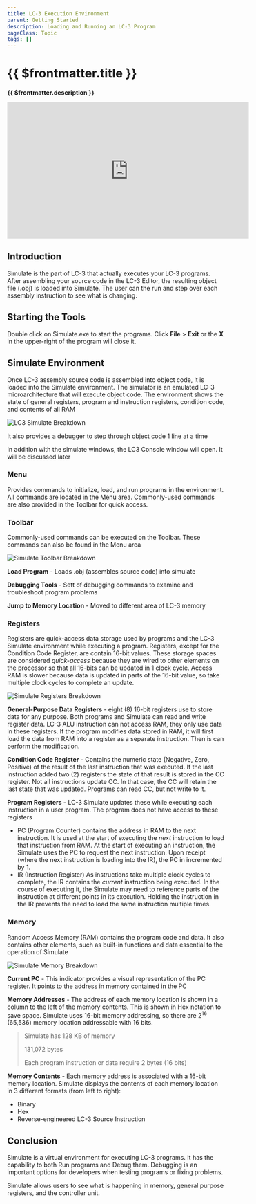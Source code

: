 ```yaml
---
title: LC-3 Execution Environment
parent: Getting Started
description: Loading and Running an LC-3 Program
pageClass: Topic
tags: []
---
```


<script setup>
import KeyConcepts from '../../.vitepress/components/KeyConcepts.vue'
</script>

# {{ $frontmatter.title }}
**{{ $frontmatter.description }}**

<KeyConcepts :ConceptArray= "[
  {
  Concept:'LC-3 Virtual Machine',
  Details:'The Simulate tool is a virtual hardware and architecture environment that allows students to peer into the hardware and low-level software to watch what is changing'
},
{
  Concept:'Simulate is a Debugging Environment',
  Details:'With the debugging tools, a student can execute single instructions, pausing between each to see what has changed in memory, IO devices, and in the registers. This set of tools is invaluable for both understanding the environment and finding bugs'
}]" />

<iframe width="560" height="315" src="https://www.youtube.com/embed/88tbQM0s45k" title="YouTube video player" frameborder="0" allow="accelerometer; autoplay; clipboard-write; encrypted-media; gyroscope; picture-in-picture" allowfullscreen></iframe>

## Introduction

Simulate is the part of LC-3 that actually executes your LC-3 programs. After assembling your source code in the LC-3 Editor, the resulting object file (.obj) is loaded into Simulate. The user can the run and step over each assembly instruction to see what is changing.

## Starting the Tools
Double click on Simulate.exe to start the programs.
Click **File** > **Exit** or the **X** in the upper-right of the program will close it.

## Simulate Environment
Once LC-3 assembly source code is assembled into object code, it is loaded into the Simulate environment. The simulator is an emulated LC-3 microarchitecture that will execute object code. The environment shows the state of general registers, program and instruction registers, condition code, and contents of all RAM

![LC3 Simulate Breakdown](/images/AssemblyProgramming/GettingStarted/Simulate_Breakdown.jpg)

It also provides a debugger to step through object code 1 line at a time

In addition with the simulate windows, the LC3 Console window will open. It will be discussed later

### Menu

Provides commands to initialize, load, and run programs in the environment. All commands are located in the Menu area. Commonly-used commands are also provided in the Toolbar for quick access.

### Toolbar

Commonly-used commands can be executed on the Toolbar. These commands can also be found in the Menu area

![Simulate Toolbar Breakdown](/images/AssemblyProgramming/GettingStarted/Simulate_Toolbar_Breakdown.png)

**Load Program** - Loads .obj (assembles source code) into simulate

**Debugging Tools** - Sett of debugging commands to examine and troubleshoot program problems

**Jump to Memory Location** - Moved to different area of LC-3 memory

### Registers

Registers are quick-access data storage used by programs and the LC-3 Simulate environment while executing a program. Registers, except for the Condition Code Register, are contain 16-bit values. These storage spaces are considered *quick-access* because they are wired to other elements on the processor so that all 16-bits can be updated in 1 clock cycle. Access RAM is slower because data is updated in parts of the 16-bit value, so take multiple clock cycles to complete an update.

![Simulate Registers Breakdown](/images/AssemblyProgramming/GettingStarted/Simulate_Registers_Breakdown.png)

**General-Purpose Data Registers** - eight (8) 16-bit registers use to store data for any purpose. Both programs and Simulate can read and write register data. LC-3 ALU instruction can not access RAM, they only use data in these registers. If the program modifies data stored in RAM, it will first load the data from RAM into a register as a separate instruction. Then is can perform the modification.

**Condition Code Register** - Contains the numeric state (Negative, Zero, Positive) of the result of the last instruction that was executed. If the last instruction added two (2) registers the state of that result is stored in the CC register. Not all instructions update CC. In that case, the CC will retain the last state that was updated. Programs can read CC, but not write to it.

**Program Registers** - LC-3 Simulate updates these while executing each instruction in a user program. The program does not have access to these registers
- PC (Program Counter) contains the address in RAM to the next instruction. It is used at the start of executing the *next* instruction to load that instruction from RAM. At the start of executing an instruction, the Simulate uses the PC to request the next instruction. Upon receipt (where the next instruction is loading into the IR), the PC in incremented by 1.
- IR (Instruction Register) As instructions take multiple clock cycles to complete, the IR contains the *current* instruction being executed. In the course of executing it, the Simulate may need to reference parts of the instruction at different points in its execution. Holding the instruction in the IR prevents the need to load the same instruction multiple times.

### Memory

Random Access Memory (RAM) contains the program code and data. It also contains other elements, such as built-in functions and data essential to the operation of Simulate

![Simulate Memory Breakdown](/images/AssemblyProgramming/GettingStarted/Simulate_Memory_Breakdown.png)

**Current PC** - This indicator provides a visual representation of the PC register. It points to the address in memory contained in the PC

**Memory Addresses** - The address of each memory location is shown in a column to the left of the memory contents. This is shown in Hex notation to save space. Simulate uses 16-bit memory addressing, so there are 2<sup>16</sup> (65,536) memory location addressable with 16 bits.

> Simulate has 128 KB of memory
>
> 131,072 bytes
>
> Each program instruction or data require 2 bytes (16 bits)

**Memory Contents** - Each memory address is associated with a 16-bit memory location. Simulate displays the contents of each memory location in 3 different formats (from left to right):
- Binary
- Hex
- Reverse-engineered LC-3 Source Instruction

## Conclusion

Simulate is a virtual environment for executing LC-3 programs. It has the capability to both Run programs and Debug them. Debugging is an important options for developers when testing programs or fixing problems.

Simulate allows users to see what is happening in memory, general purpose registers, and the controller unit.